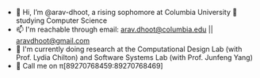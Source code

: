- 👋 Hi, I’m @arav-dhoot, a rising sophomore at Columbia University 🦁 studying Computer Science
- 📫 I'm reachable through email: arav.dhoot@columbia.edu || aravdhoot@gmail.com
- 🧐 I'm currently doing research at the Computational Design Lab (with Prof. Lydia Chilton) and Software Systems Lab (with Prof. Junfeng Yang)
- 🤙 Call me on π[89270768459:89270768469]

<!---
arav-dhoot/arav-dhoot is a ✨ special ✨ repository because its `README.md` (this file) appears on your GitHub profile.
You can click the Preview link to take a look at your changes.

- 👀 I’m interested in machine learning and deep-learning, specifically, generative AI and computer vision
--->
